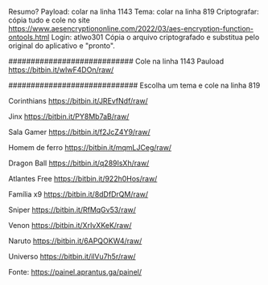 Resumo?
Payload: colar na linha 1143
Tema: colar na linha 819
Criptografar: cópia tudo e cole no site https://www.aesencryptiononline.com/2022/03/aes-encryption-function-ontools.html
Login: atlwo301
Cópia o arquivo criptografado e substitua pelo original do aplicativo e "pronto".

############################
Cole na linha 1143
Pauload
https://bitbin.it/wIwF4DOn/raw/

#############################
Escolha um tema e cole na linha 819

Corinthians
https://bitbin.it/JREvfNdf/raw/

Jinx
https://bitbin.it/PY8Mb7aB/raw/

Sala Gamer
https://bitbin.it/f2JcZ4Y9/raw/

Homem de ferro
https://bitbin.it/mqmLJCeg/raw/

Dragon Ball
https://bitbin.it/q289IsXh/raw/

Atlantes Free
https://bitbin.it/922h0Hos/raw/

Família x9
https://bitbin.it/8dDfDrQM/raw/

Sniper
https://bitbin.it/RfMqGv53/raw/

Venon
https://bitbin.it/XrIvXKeK/raw/

Naruto
https://bitbin.it/6APQOKW4/raw/

Universo
https://bitbin.it/ilVu7h5r/raw/

Fonte: https://painel.aprantus.ga/painel/

